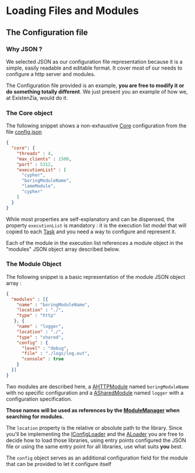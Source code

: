 # Loading Files and Modules
## The Configuration file
### Why JSON ?
We selected JSON as our configuration file representation because it is a simple, easily readable and editable format. It cover most of our needs to configure a http server and modules.

The Configuration file provided is an example, **you are free to modify it or do something totally different**.
We just present you an example of how we, at ExistenZia, would do it.

### The Core object

The following snippet shows a non-exhaustive [Core] configuration from the file [config.json]  
```json
{
  "core": {
    "threads" : 4,
    "max_clients" : 1500,
    "port" : 5312,
    "executionList" : [
      "cypher",
      "boringModuleName",
      "lameModule",
      "cypher"
    ]
  }
}
```

While most properties are self-explanatory and can be dispensed, the property `executionList` is mandatory : it is the execution list model that will copied to each [Task] and you need a way to configure and represent it.

Each of the module in the execution list references a module object in the "modules" JSON object array described below.

### The Module Object
The following snippet is a basic representation of the module JSON object array :  
```json
{
  "modules" : [{
    "name" : "boringModuleName",
    "location" : "./",
    "type" : "http"
   }, {
    "name" : "logger",
    "location" : "./",
    "type" : "shared",
    "config" : {
      "level" : "debug",
      "file" : "./logs/log.out",
      "console" : true
    }
  }]
}
```
Two modules are described here, a [AHTTPModule] named `boringModuleName` with no specific configuration and a [ASharedModule] named `logger` with a configuration specification.

**Those names will be used as references by the [ModuleManager] when searching for modules.**

The `location` property is the relative or absolute path to the library.
Since you'll be implementing the [IConfigLoader] and the [ALoader] you are free to decide how to load those libraries, using entry points configured the JSON file or using the same entry point for all libraries, use what suits **you** best.

The `config` object serves as an additional configuration field for the module that can be provided to let it configure itself 

[IConfigLoader]: https://github.com/PierreBougon/ExistenZIA/blob/Loader_documentation/API/include/loader/IConfigLoader.hpp
[ALoader]: https://github.com/PierreBougon/ExistenZIA/blob/Loader_documentation/API/include/loader/ALoader.hpp
[ModuleManager]: https://github.com/PierreBougon/ExistenZIA/blob/Loader_documentation/API/include/modules/AModuleManager.hpp
[AHTTPModule]: https://github.com/PierreBougon/ExistenZIA/blob/Loader_documentation/API/include/modules/AHTTPModule.hpp
[ASharedModule]: https://github.com/PierreBougon/ExistenZIA/blob/Loader_documentation/API/include/modules/ASharedModule.hpp
[Core]: https://github.com/PierreBougon/ExistenZIA/blob/Loader_documentation/API/include/core/ACore.hpp
[Task]: https://github.com/PierreBougon/ExistenZIA/blob/Loader_documentation/API/include/task/ATask.hpp
[config.json]: https://github.com/PierreBougon/ExistenZIA/blob/Loader_documentation/example/config.json
